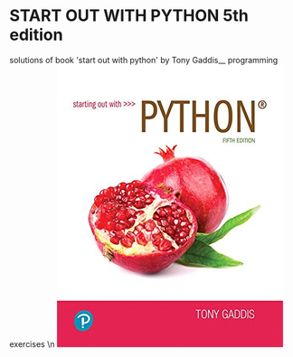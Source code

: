 # START OUT WITH PYTHON 5th edition

solutions of book 'start out with python' by Tony Gaddis__
programming exercises \n
![Screenshot](book_cover.jpg)
